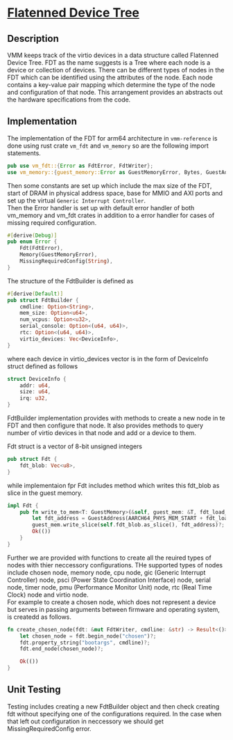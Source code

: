 # [Flatenned Device Tree](../src/arch/src/lib.rs)

## Description
VMM keeps track of the virtio devices  in a data structure called Flatenned Device Tree. FDT as the name suggests is a Tree where each node is a device or collection of devices. There can be different types of nodes in the FDT which can be identified using the attributes of the node. Each node contains a key-value pair mapping which determine the type of the node and configuration of that node.
This arrangement provides an abstracts out the hardware specifications from the code.

## Implementation
The implementation of the FDT for arm64 architecture in `vmm-reference` is done using rust crate `vm_fdt` and `vm_memory` so are the following import statements.
```rs
pub use vm_fdt::{Error as FdtError, FdtWriter};
use vm_memory::{guest_memory::Error as GuestMemoryError, Bytes, GuestAddress, GuestMemory};
```
Then some constants are set up which include the max size of the FDT, start of DRAM in physical address space, base for MMIO and AXI ports and set up the virtual `Generic Interrupt Controller`.\
Then the Error handler is set up with default error handler of both vm_memory and vm_fdt crates in addition to a error handler for cases of missing required configuration.
```rs
#[derive(Debug)]
pub enum Error {
    Fdt(FdtError),
    Memory(GuestMemoryError),
    MissingRequiredConfig(String),
}
```
The structure of the FdtBuilder is defined as 
```rs
#[derive(Default)]
pub struct FdtBuilder {
    cmdline: Option<String>,
    mem_size: Option<u64>,
    num_vcpus: Option<u32>,
    serial_console: Option<(u64, u64)>,
    rtc: Option<(u64, u64)>,
    virtio_devices: Vec<DeviceInfo>,
}
```
where each device in virtio_devices vector is in the form of DeviceInfo struct defined as follows
```rs
struct DeviceInfo {
    addr: u64,
    size: u64,
    irq: u32,
}
```

FdtBuilder implementation provides with methods to create a new node in te FDT and then configure that node. It also provides methods to query number of virtio devices in that node and add or a device to them.

Fdt struct is a vector of 8-bit unsigned integers
```rs
pub struct Fdt {
    fdt_blob: Vec<u8>,
}
```
while implementaion fpr Fdt includes method which writes this fdt_blob as slice in the guest memory.

```rs
impl Fdt {
    pub fn write_to_mem<T: GuestMemory>(&self, guest_mem: &T, fdt_load_offset: u64) -> Result<()> {
        let fdt_address = GuestAddress(AARCH64_PHYS_MEM_START + fdt_load_offset);
        guest_mem.write_slice(self.fdt_blob.as_slice(), fdt_address)?;
        Ok(())
    }
}
```

Further we are provided with functions to create all the reuired types of nodes with thier neccessory configurations. THe supported types of nodes include chosen node, memory node, cpu node, gic (Generic Interrupt Controller) node, psci (Power State Coordination Interface) node, serial node, timer node, pmu (Performance Monitor Unit) node, rtc (Real Time Clock) node and virtio node.\
For example to create a chosen node, which does not represent a device but serves in passing arguments between firmware and operating system, is createdd as follows.
```rs
fn create_chosen_node(fdt: &mut FdtWriter, cmdline: &str) -> Result<()> {
    let chosen_node = fdt.begin_node("chosen")?;
    fdt.property_string("bootargs", cmdline)?;
    fdt.end_node(chosen_node)?;

    Ok(())
}
```

## Unit Testing
Testing includes creating a new FdtBuilder object and then check creating fdt without specifying one of the configurations required. In the case when that left out configuration in neccessory we should get MissingRequiredConfig error.